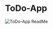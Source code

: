 # ToDo-App

![ToDo-App ReadMe](https://user-images.githubusercontent.com/80464642/190425643-af16e82e-7959-4494-8075-6540d0a9b35a.png)
